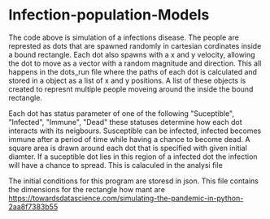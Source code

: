 # Infection-population-Models

The code above is simulation of a infections disease. The people are represted as dots that are spawned randomly in cartesian cordinates inside a bound rectangle. Each dot also spawns with a x and y velocity, allowing the dot to move as a vector with a random magnitude and direction. This all happens in the dots_run file where the paths of each dot is calculated and stored in a object as a list of x and y positions. A list of these objects is created to represnt multiple people moveing around the inside the bound rectangle.

Each dot has status parameter of one of the following "Suceptible", "Infected", "Immune", "Dead" these statuses determine how each dot interacts with its neigbours. Susceptible can be infected, infected becomes immune after a period of time while having a chance to become dead. A square area is drawn around each dot that is specified with given initial diamter. If a suceptible dot lies in this region of a infected dot the infection will have a chance to spread. This is calaculed in the analysi file

The initial conditions for this program are storesd in json. This file contains the dimensions for the rectangle how mant are 
https://towardsdatascience.com/simulating-the-pandemic-in-python-2aa8f7383b55
